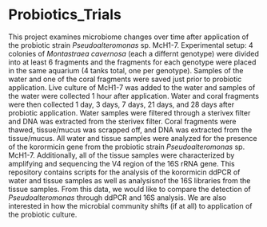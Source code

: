 # Probiotics_Trials

This project examines microbiome changes over time after application of the probiotic strain <i>Pseudoalteromonas</i> sp. McH1-7. Experimental setup: 4 colonies of <i>Montastraea cavernosa</i> (each a differnt genotype) were divided into at least 6 fragments and the fragments for each genotype were placed in the same aquarium (4 tanks total, one per genotype). Samples of the water and one of the coral fragments were saved just prior to probiotic application. Live culture of McH1-7 was added to the water and samples of the water were collected 1 hour after application. Water and coral fragments were then collected 1 day, 3 days, 7 days, 21 days, and 28 days after probiotic application. Water samples were filtered through a sterivex filter and DNA was extracted from the sterivex filter. Coral fragments were thawed, tissue/mucus was scrapped off, and DNA was extracted from the tissue/mucus. All water and tissue samples were analyzed for the presence of the korormicin gene from the probiotic strain <i>Pseudoalteromonas</i> sp. McH1-7. Additionally, all of the tissue samples were characterized by amplifying and sequencing the V4 region of the 16S rRNA gene. This repository contains scripts for the analysis of the korormicin ddPCR of water and tissue samples as well as analysisnof the 16S libraries from the tissue samples. From this data, we would like to compare the detection of <i>Pseudoalteromonas</i> through ddPCR and 16S analysis. We are also interested in how the microbial community shifts (if at all) to application of the probiotic culture.
